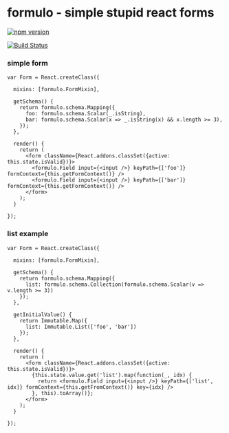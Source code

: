 # formulo - simple stupid react forms

[![npm version](https://badge.fury.io/js/formulo.svg)](http://badge.fury.io/js/formulo)

[![Build Status](https://snap-ci.com/barbuza/formulo/branch/master/build_image)](https://snap-ci.com/barbuza/formulo/branch/master)

### simple form

    var Form = React.createClass({

      mixins: [formulo.FormMixin],

      getSchema() {
        return formulo.schema.Mapping({
          foo: formulo.schema.Scalar(_.isString),
          bar: formulo.schema.Scalar(x => _.isString(x) && x.length >= 3),
        });
      },

      render() {
        return (
          <form className={React.addons.classSet({active: this.state.isValid})}>
            <formulo.Field input={<input />} keyPath={['foo']} formContext={this.getFormContext()} />
            <formulo.Field input={<input />} keyPath={['bar']} formContext={this.getFormContext()} />
          </form>
        );
      }

    });


### list example

    var Form = React.createClass({

      mixins: [formulo.FormMixin],

      getSchema() {
        return formulo.schema.Mapping({
          list: formulo.schema.Collection(formulo.schema.Scalar(v => v.length >= 3))
        });
      },

      getInitialValue() {
        return Immutable.Map({
          list: Immutable.List(['foo', 'bar'])
        });
      },

      render() {
        return (
          <form className={React.addons.classSet({active: this.state.isValid})}>
            {this.state.value.get('list').map(function(_, idx) {
              return <formulo.Field input={<input />} keyPath={['list', idx]} formContext={this.getFromContext()} key={idx} />
            }, this).toArray()};
          </form>
        );
      }

    });
